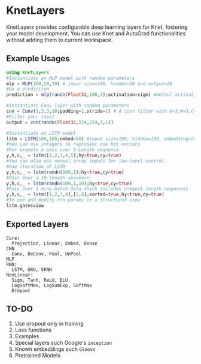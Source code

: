 # KnetLayers
KnetLayers provides configurable deep learning layers for Knet, fostering your model development. You can use Knet and AutoGrad functionalities without adding them to current workspace.

## Example Usages
```JULIA  
using KnetLayers
#Instantiate an MLP model with random parameters
mlp = MLP(100,50,20) # input size=100, hidden=50 and output=20
#Do a prediction
prediction = mlp(randn(Float32,100,1);activation=sigm) #defaul activation is relu

#Instantiate Conv layer with random parameters
cnn = Conv(3,3,3,10;padding=1,stride=1) # A conv filter with H=3,W=3,C=3,O=10
#Filter your input
output = cnn(randn(Float32,224,224,3,1))

#Instantiate an LSTM model
lstm = LSTM(100,100;embed=50) #input size=100, hidden=100, embedding=50
#You can use integers to represent one hot vectors
#For example a pass over 5-Length sequence
y,h,c,_ = lstm([3,2,1,4,5];hy=true,cy=true)
#You can also use normal array inputs for low-level control
#One iteration of LSTM
y,h,c,_ = lstm(randn(100,1);hy=true,cy=true)
#Pass over a 10-length sequence:
y,h,c,_ = lstm(randn(100,1,10);hy=true,cy=true)
#Pass over a mini-batch data which includes unequal length sequences
y,h,c,_ = lstm([1,2,3,4],[5,6];sorted=true,hy=true,cy=true)
#To see and modify rnn params in a structured view
lstm.gatesview

```

## Exported Layers
```
Core:
  Projection, Linear, Embed, Dense
CNN
  Conv, DeConv, Pool, UnPool
MLP
RNN:
  LSTM, GRU, SRNN
NonLinear:
  Sigm, Tanh, ReLU, ELU
  LogSoftMax, LogSumExp, SoftMax
  Dropout
```

## TO-DO
1) Use dropout only in training
2) Loss functions
3) Examples
4) Special layers such Google's `inception`   
5) Known embeddings such `Gloove`   
6) Pretrained Models   

